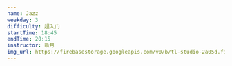 ```yaml
---
name: Jazz
weekday: 3
difficulty: 超入门
startTime: 18:45
endTime: 20:15
instructor: 新月
img_url: https://firebasestorage.googleapis.com/v0/b/tl-studio-2a05d.firebasestorage.app/o/instructor_images%2F2.png?alt=media&token=a16d6899-dfb3-4fce-a6b1-f924d524d4b6
---
```

